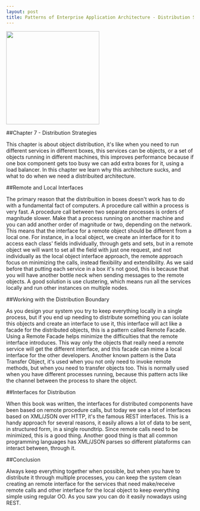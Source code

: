 ```yaml
---
layout: post
title: Patterns of Enterprise Application Architecture - Distribution Strategies
---
```


<img src="http://ecx.images-amazon.com/images/I/511D6FdsbXL._AA160_.jpg" width="250" height="250" />

##Chapter 7 - Distribution Strategies

This chapter is about object distribution, it's like when you need to run different services in different boxes, this services can be objects, or a set of objects running in different machines, this improves performance because if one box component gets too busy we can add extra boxes for it, using a load balancer. In this chapter we learn why this architecture sucks, and what to do when we need a distribuited architecture.

##Remote and Local Interfaces

The primary reason that the distribuition in boxes doesn't work has to do with a fundamental fact of computers. A procedure call within a process is very fast. A procedure call between two separate processes is orders of magnitude slower. Make that a process running on another machine and you can add another order of magnitude or two, depending on the network. This means that the interface for a remote object should be different from a local one. For instance, in a local object, we create an interface for it to access each class' fields individually, through gets and sets, but in a remote object we will want to set all the field with just one request, and not individually as the local object interface approach, the remote approach focus on minimizing the calls, instead flexibility and extendibility. As we said before that putting each service in a box it's not good, this is because that you will have another bottle neck when sending messages to the remote objects. A good solution is use clustering, which means run all the services locally and run other instances on multiple nodes.

##Working with the Distribution Boundary

As you design your system you try to keep everything locally in a single process, but if you end up needing to distribute something you can isolate this objects and create an interface to use it, this interface will act like a facade for the distributed objects, this is a pattern called Remote Facade. Using a Remote Facade helps minimize the difficulties that the remote interface introduces. This way only the objects that really need a remote service will get the different interface, and this facade can mime a local interface for the other developers. Another known pattern is the Data Transfer Object, it's used when you not only need to invoke remote methods, but when you need to transfer objects too. This is normally used when you have different processes running, because this pattern acts like the channel between the process to share the object.

##Interfaces for Distribution

When this book was written, the interfaces for distributed components have been based on remote procedure calls, but today we see a lot of interfaces based on XML/JSON over HTTP, it's the famous REST interfaces. This is a handy approach for several reasons, it easily allows a  lot of data to be sent, in structured form, in a single roundtrip. Since remote calls need to be minimized, this is a good thing. Another good thing is that all common programming languages has XML/JSON parses so different plataforms can interact between, through it.

##Conclusion

Always keep everything together when possible, but when you have to distribute it through multiple processes, you can keep the system clean creating an remote interface for the services that need make/receive remote calls and other interface for the local object to keep everything simple using regular OO. As you saw you can do it easily nowadays using REST.
